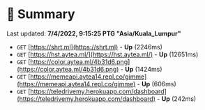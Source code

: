 # 📖 Summary
Last updated: **7/4/2022, 9:15:25 PTG "Asia/Kuala_Lumpur"**

- `GET` [https://shrt.ml](https://shrt.ml) - **Up** (2246ms)
- `GET` [https://hst.aytea.ml/](https://hst.aytea.ml/) - **Up** (12651ms)
- `GET` [https://color.aytea.ml/4b31d6.png](https://color.aytea.ml/4b31d6.png) - **Up** (1424ms)
- `GET` [https://memeapi.aytea14.repl.co/gimme](https://memeapi.aytea14.repl.co/gimme) - **Up** (606ms)
- `GET` [https://teledrivemy.herokuapp.com/dashboard](https://teledrivemy.herokuapp.com/dashboard) - **Up** (242ms)
